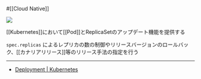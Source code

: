 #[[Cloud Native]]

![](https://github.com/kubernetes/community/raw/master/icons/png/resources/labeled/deploy-128.png)

[[Kubernetes]]において[[Pod]]とReplicaSetのアップデート機能を提供する

`spec.replicas` によるレプリカの数の制御やリリースバージョンのロールバック、[[カナリアリリース]]等のリリース手法の指定を行う

---

- [Deployment | Kubernetes](https://kubernetes.io/ja/docs/concepts/workloads/controllers/deployment/)

